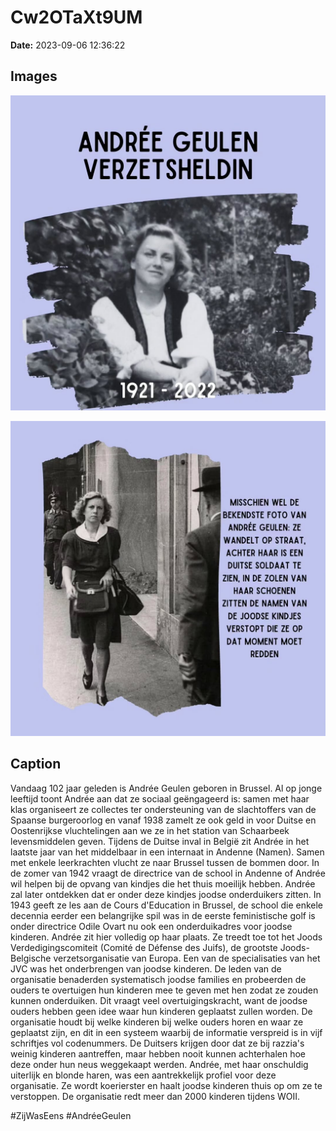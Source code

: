 # Cw2OTaXt9UM

**Date:** 2023-09-06 12:36:22

## Images

![Image](../images/Cw2OTaXt9UM_0.jpg)

![Image](../images/Cw2OTaXt9UM_1.jpg)

## Caption

Vandaag 102 jaar geleden is Andrée Geulen geboren in Brussel. Al op jonge leeftijd toont Andrée aan dat ze sociaal geëngageerd is: samen met haar klas organiseert ze collectes ter ondersteuning van de slachtoffers van de Spaanse burgeroorlog en vanaf 1938 zamelt ze ook geld in voor Duitse en Oostenrijkse vluchtelingen aan we ze in het station van Schaarbeek levensmiddelen geven. Tijdens de Duitse inval in België zit Andrée in het laatste jaar van het middelbaar in een internaat in Andenne (Namen). Samen met enkele leerkrachten vlucht ze naar Brussel tussen de bommen door. In de zomer van 1942 vraagt de directrice van de school in Andenne of Andrée wil helpen bij de opvang van kindjes die het thuis moeilijk hebben. Andrée zal later ontdekken dat er onder deze kindjes joodse onderduikers zitten. In 1943 geeft ze les aan de Cours d'Education in Brussel, de school die enkele decennia eerder een belangrijke spil was in de eerste feministische golf is onder directrice Odile Ovart nu ook een onderduikadres voor joodse kinderen. Andrée zit hier volledig op haar plaats. Ze treedt toe tot het Joods Verdedigingscomiteit (Comité de Défense des Juifs), de grootste Joods-Belgische verzetsorganisatie van Europa. Een van de specialisaties van het JVC was het onderbrengen van joodse kinderen. De leden van de organisatie benaderden systematisch joodse families en probeerden de ouders te overtuigen hun kinderen mee te geven met hen zodat ze zouden kunnen onderduiken. Dit vraagt veel overtuigingskracht, want de joodse ouders hebben geen idee waar hun kinderen geplaatst zullen worden. De organisatie houdt bij welke kinderen bij welke ouders horen en waar ze geplaatst zijn, en dit in een systeem waarbij de informatie verspreid is in vijf schriftjes vol codenummers. De Duitsers krijgen door dat ze bij razzia's weinig kinderen aantreffen, maar hebben nooit kunnen achterhalen hoe deze onder hun neus weggekaapt werden. Andrée, met haar onschuldig uiterlijk en blonde haren, was een aantrekkelijk profiel voor deze organisatie. Ze wordt koerierster en haalt joodse kinderen thuis op om ze te verstoppen. De organisatie redt meer dan 2000 kinderen tijdens WOII. 

#ZijWasEens #AndréeGeulen

